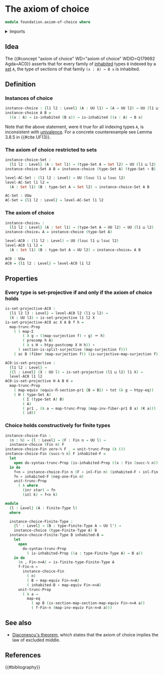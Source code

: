 # The axiom of choice

```agda
module foundation.axiom-of-choice where
```

<details><summary>Imports</summary>

```agda
open import elementary-number-theory.natural-numbers

open import foundation.dependent-pair-types
open import foundation.function-extensionality
open import foundation.functoriality-propositional-truncation
open import foundation.inhabited-types
open import foundation.postcomposition-functions
open import foundation.action-on-identifications-functions
open import foundation.projective-types
open import foundation.propositional-truncations
open import foundation.sections
open import foundation.unit-type
open import foundation.coproduct-types
open import foundation.split-surjective-maps
open import foundation.surjective-maps
open import foundation.universe-levels
open import foundation.univalence

open import foundation-core.equivalences
open import foundation-core.fibers-of-maps
open import foundation-core.function-types
open import foundation-core.functoriality-dependent-pair-types
open import foundation-core.identity-types
open import foundation-core.precomposition-functions
open import foundation-core.sets

open import univalent-combinatorics.standard-finite-types
open import univalent-combinatorics.finite-types
open import univalent-combinatorics.counting
```

</details>

## Idea

The {{#concept "axiom of choice" WD="axiom of choice" WDID=Q179692 Agda=AC0}}
asserts that for every family of [inhabited](foundation.inhabited-types.md)
types `B` indexed by a [set](foundation-core.sets.md) `A`, the type of sections
of that family `(x : A) → B x` is inhabited.

## Definition

### Instances of choice

```agda
instance-choice : {l1 l2 : Level} (A : UU l1) → (A → UU l2) → UU (l1 ⊔ l2)
instance-choice A B =
  ((x : A) → is-inhabited (B x)) → is-inhabited ((x : A) → B x)
```

Note that the above statement, were it true for all indexing types `A`, is
inconsistent with [univalence](foundation.univalence.md). For a concrete
counterexample see Lemma 3.8.5 in {{#cite UF13}}.

### The axiom of choice restricted to sets

```agda
instance-choice-Set :
  {l1 l2 : Level} (A : Set l1) → (type-Set A → Set l2) → UU (l1 ⊔ l2)
instance-choice-Set A B = instance-choice (type-Set A) (type-Set ∘ B)

level-AC-Set : (l1 l2 : Level) → UU (lsuc l1 ⊔ lsuc l2)
level-AC-Set l1 l2 =
  (A : Set l1) (B : type-Set A → Set l2) → instance-choice-Set A B

AC-Set : UUω
AC-Set = {l1 l2 : Level} → level-AC-Set l1 l2
```

### The axiom of choice

```agda
instance-choice₀ :
  {l1 l2 : Level} (A : Set l1) → (type-Set A → UU l2) → UU (l1 ⊔ l2)
instance-choice₀ A = instance-choice (type-Set A)

level-AC0 : (l1 l2 : Level) → UU (lsuc l1 ⊔ lsuc l2)
level-AC0 l1 l2 =
  (A : Set l1) (B : type-Set A → UU l2) → instance-choice₀ A B

AC0 : UUω
AC0 = {l1 l2 : Level} → level-AC0 l1 l2
```

## Properties

### Every type is set-projective if and only if the axiom of choice holds

```agda
is-set-projective-AC0 :
  {l1 l2 l3 : Level} → level-AC0 l2 (l1 ⊔ l2) →
  (X : UU l3) → is-set-projective l1 l2 X
is-set-projective-AC0 ac X A B f h =
  map-trunc-Prop
    ( ( map-Σ
        ( λ g → ((map-surjection f) ∘ g) ＝ h)
        ( precomp h A)
        ( λ s H → htpy-postcomp X H h)) ∘
      ( section-is-split-surjective (map-surjection f)))
    ( ac B (fiber (map-surjection f)) (is-surjective-map-surjection f))

AC0-is-set-projective :
  {l1 l2 : Level} →
  ({l : Level} (X : UU l) → is-set-projective (l1 ⊔ l2) l1 X) →
  level-AC0 l1 l2
AC0-is-set-projective H A B K =
  map-trunc-Prop
    ( map-equiv (equiv-Π-section-pr1 {B = B}) ∘ tot (λ g → htpy-eq))
    ( H ( type-Set A)
        ( Σ (type-Set A) B)
        ( A)
        ( pr1 , (λ a → map-trunc-Prop (map-inv-fiber-pr1 B a) (K a)))
        ( id))
```

### Choice holds constructively for finite types

```agda
instance-choice-Fin :
  (n : ℕ) → {l : Level} → (F : Fin n → UU l) →
  instance-choice (Fin n) F
instance-choice-Fin zero-ℕ F _ = unit-trunc-Prop (λ ())
instance-choice-Fin (succ-ℕ n) F inhabited-F =
  let
    open do-syntax-trunc-Prop (is-inhabited-Prop ((x : Fin (succ-ℕ n)) → F x))
  in do
    f<n ← instance-choice-Fin n (F ∘ inl-Fin n) (inhabited-F ∘ inl-Fin n)
    fn ← inhabited-F (neg-one-Fin n)
    unit-trunc-Prop
      ( λ where
        (inr star) → fn
        (inl k) → f<n k)

module _
  {l : Level} (A : Finite-Type l)
  where

  instance-choice-Finite-Type :
    {l' : Level} → (B : type-Finite-Type A → UU l') →
    instance-choice (type-Finite-Type A) B
  instance-choice-Finite-Type B inhabited-B =
    let
      open
        do-syntax-trunc-Prop
          ( is-inhabited-Prop ((a : type-Finite-Type A) → B a))
    in do
      (n , Fin-n≃A) ← is-finite-type-Finite-Type A
      f-Fin-n ←
        instance-choice-Fin
          ( n)
          ( B ∘ map-equiv Fin-n≃A)
          ( inhabited-B ∘ map-equiv Fin-n≃A)
      unit-trunc-Prop
        ( λ a →
          map-eq
            ( ap B (is-section-map-section-map-equiv Fin-n≃A a))
            ( f-Fin-n (map-inv-equiv Fin-n≃A a)))
```

## See also

- [Diaconescu's theorem](foundation.diaconescus-theorem.md), which states that
  the axiom of choice implies the law of excluded middle.

## References

{{#bibliography}}
